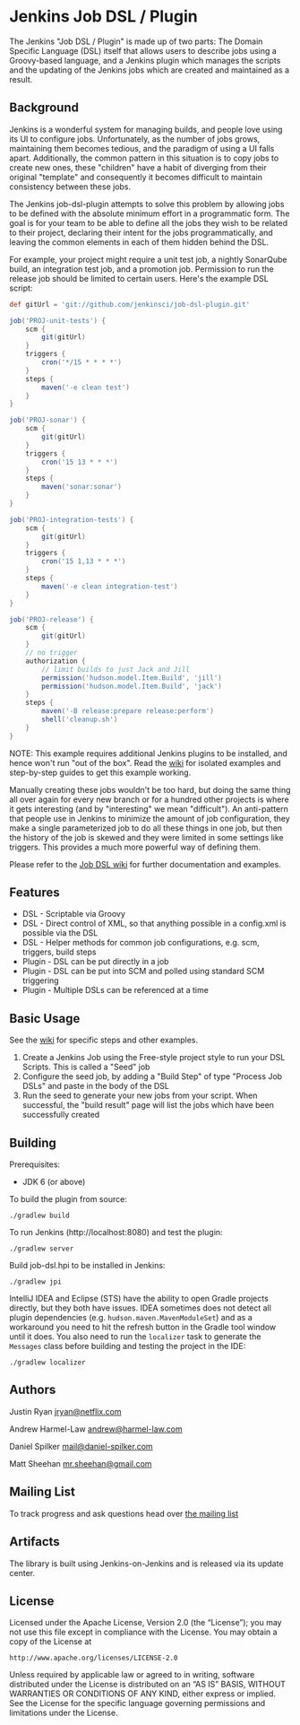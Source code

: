 Jenkins Job DSL / Plugin
========================

The Jenkins "Job DSL / Plugin" is made up of two parts: The Domain Specific Language (DSL) itself that allows users to
describe jobs using a Groovy-based language, and a Jenkins plugin which manages the scripts and the updating of the
Jenkins jobs which are created and maintained as a result.

Background
----------
Jenkins is a wonderful system for managing builds, and people love using its UI to configure jobs.  Unfortunately, as
the number of jobs grows, maintaining them becomes tedious, and the paradigm of using a UI falls apart. Additionally,
the common pattern in this situation is to copy jobs to create new ones, these "children" have a habit of
diverging from their original "template" and consequently it becomes difficult to maintain consistency between these
jobs.

The Jenkins job-dsl-plugin attempts to solve this problem by allowing jobs to be defined with the absolute minimum
effort in a programmatic form.  The goal is for your team to be able to define all the jobs they wish to be related to
their project, declaring their intent for the jobs programmatically, and leaving the common elements in each of them
hidden behind the DSL.

For example, your project might require a unit test job, a nightly SonarQube build, an integration test job, and a
promotion job. Permission to run the release job should be limited to certain users. Here's the example DSL script:

```groovy
def gitUrl = 'git://github.com/jenkinsci/job-dsl-plugin.git'

job('PROJ-unit-tests') {
    scm {
        git(gitUrl)
    }
    triggers {
        cron('*/15 * * * *')
    }
    steps {
        maven('-e clean test')
    }
}

job('PROJ-sonar') {
    scm {
        git(gitUrl)
    }
    triggers {
        cron('15 13 * * *')
    }
    steps {
        maven('sonar:sonar')
    }
}

job('PROJ-integration-tests') {
    scm {
        git(gitUrl)
    }
    triggers {
        cron('15 1,13 * * *')
    }
    steps {
        maven('-e clean integration-test')
    }
}

job('PROJ-release') {
    scm {
        git(gitUrl)
    }
    // no trigger
    authorization {
        // limit builds to just Jack and Jill
        permission('hudson.model.Item.Build', 'jill')
        permission('hudson.model.Item.Build', 'jack')
    }
    steps {
        maven('-B release:prepare release:perform')
        shell('cleanup.sh')
    }
}
```

NOTE: This example requires additional Jenkins plugins to be installed, and hence won't run "out of the box". Read
the [wiki](https://github.com/jenkinsci/job-dsl-plugin/wiki) for isolated examples and step-by-step guides to get this
example working.

Manually creating these jobs wouldn't be too hard, but doing the same thing all over again for every new branch or for
a hundred other projects is where it gets interesting (and by "interesting" we mean "difficult"). An anti-pattern that
people use in Jenkins to minimize the amount of job configuration, they make a single parameterized job to do all these
things in one job, but then the history of the job is skewed and they were limited in some settings like triggers. This
provides a much more powerful way of defining them.

Please refer to the [Job DSL wiki](https://github.com/jenkinsci/job-dsl-plugin/wiki) for further documentation and
examples.

Features
--------
* DSL - Scriptable via Groovy
* DSL - Direct control of XML, so that anything possible in a config.xml is possible via the DSL
* DSL - Helper methods for common job configurations, e.g. scm, triggers, build steps
* Plugin - DSL can be put directly in a job
* Plugin - DSL can be put into SCM and polled using standard SCM triggering
* Plugin - Multiple DSLs can be referenced at a time

Basic Usage
-----------
See the [wiki](https://github.com/jenkinsci/job-dsl-plugin/wiki) for specific steps and other examples.

1. Create a Jenkins Job using the Free-style project style to run your DSL Scripts. This is called a "Seed" job
2. Configure the seed job, by adding a "Build Step" of type "Process Job DSLs" and paste in the body of the DSL
3. Run the seed to generate your new jobs from your script. When successful, the "build result" page will list the jobs
which have been successfully created

Building
--------
Prerequisites:
* JDK 6 (or above)

To build the plugin from source:

    ./gradlew build

To run Jenkins (http://localhost:8080) and test the plugin:

    ./gradlew server

Build job-dsl.hpi to be installed in Jenkins:

    ./gradlew jpi

IntelliJ IDEA and Eclipse (STS) have the ability to open Gradle projects directly, but they both have issues. IDEA
sometimes does not detect all plugin dependencies (e.g. `hudson.maven.MavenModuleSet`) and as a workaround you need to
hit the refresh button in the Gradle tool window until it does. You also need to run the `localizer` task to generate
the `Messages` class before building and testing the project in the IDE:

    ./gradlew localizer

Authors
-------
Justin Ryan <jryan@netflix.com>

Andrew Harmel-Law <andrew@harmel-law.com>

Daniel Spilker <mail@daniel-spilker.com>

Matt Sheehan <mr.sheehan@gmail.com>

Mailing List
------------
To track progress and ask questions head over [the mailing list](https://groups.google.com/d/forum/job-dsl-plugin)

Artifacts
---------
The library is built using Jenkins-on-Jenkins and is released via its update center.

License
-------
Licensed under the Apache License, Version 2.0 (the “License”); you may not use this file except in compliance with the
License. You may obtain a copy of the License at

    http://www.apache.org/licenses/LICENSE-2.0

Unless required by applicable law or agreed to in writing, software distributed under the License is distributed on an
“AS IS” BASIS, WITHOUT WARRANTIES OR CONDITIONS OF ANY KIND, either express or implied. See the License for the specific
 language governing permissions and limitations under the License.
